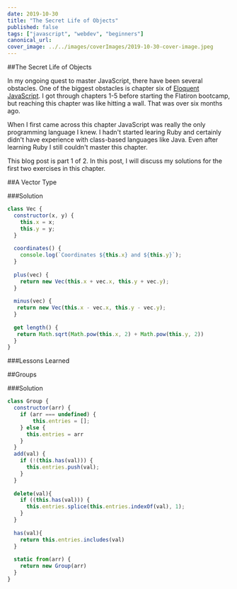 ```yaml
---
date: 2019-10-30
title: "The Secret Life of Objects"
published: false
tags: ["javascript", "webdev", "beginners"]
canonical_url:
cover_image: ../../images/coverImages/2019-10-30-cover-image.jpeg
---
```


##The Secret Life of Objects

In my ongoing quest to master JavaScript, there have been several obstacles. One of the biggest
obstacles is chapter six of <a href=https://eloquentjavascript.net/06_object.html>Eloquent JavaScript</a>. I got through chapters 1-5 before starting the Flatiron bootcamp, but reaching
this chapter was like hitting a wall. That was over six months ago.

When I first came across this chapter JavaScript was really the only programming language I knew. I hadn't started learing Ruby and certainly didn't have experience with class-based languages like Java. Even after learning Ruby I still couldn't master this chapter. 

This blog post is part 1 of 2. In this post, I will discuss my solutions for the first two exercises in this chapter. 

##A Vector Type

###Solution

```javascript
class Vec {
  constructor(x, y) {
    this.x = x;
    this.y = y;
  }
  
  coordinates() {
    console.log(`Coordinates ${this.x} and ${this.y}`);
  }
  
  plus(vec) {
  	return new Vec(this.x + vec.x, this.y + vec.y);
  }
  
  minus(vec) {
   return new Vec(this.x - vec.x, this.y - vec.y);
  }
  
  get length() {
   return Math.sqrt(Math.pow(this.x, 2) + Math.pow(this.y, 2))
  }
}
```

###Lessons Learned



##Groups

###Solution

```javascript
class Group {
  constructor(arr) {
    if (arr === undefined) {
	  	this.entries = [];
    } else {
      this.entries = arr
    }
  }
  add(val) {
	if (!(this.has(val))) {
      this.entries.push(val);
    }
  }
  
  delete(val){
    if ((this.has(val))) {
      this.entries.splice(this.entries.indexOf(val), 1);
    }
  }
  
  has(val){
    return this.entries.includes(val)
  }
  
  static from(arr) {
    return new Group(arr)
  }
}
```